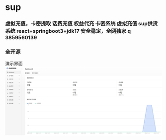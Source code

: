 # sup
### 虚拟充值，卡密提取 话费充值 权益代充 卡密系统 虚拟充值  sup供货系统 react+springboot3+jdk17 安全稳定，全网独家 q 3859560139
### 全开源
演示界面
![img](https://github.com/3859560139/sup/blob/main/%E5%BE%AE%E4%BF%A1%E6%88%AA%E5%9B%BE_20241108112054.png?raw=true)
